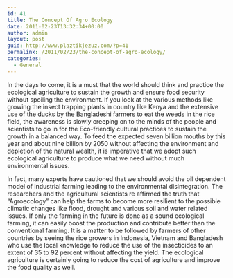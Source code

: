 ```yaml
---
id: 41
title: The Concept Of Agro Ecology
date: 2011-02-23T13:32:34+00:00
author: admin
layout: post
guid: http://www.plaztikjezuz.com/?p=41
permalink: /2011/02/23/the-concept-of-agro-ecology/
categories:
  - General
---
```

In the days to come, it is a must that the world should think and practice the ecological agriculture to sustain the growth and ensure food security without spoiling the environment. If you look at the various methods like growing the insect trapping plants in country like Kenya and the extensive use of the ducks by the Bangladeshi farmers to eat the weeds in the rice field, the awareness is slowly creeping on to the minds of the people and scientists to go in for the Eco-friendly cultural practices to sustain the growth in a balanced way. To feed the expected seven billion mouths by this year and about nine billion by 2050 without affecting the environment and depletion of the natural wealth, it is imperative that we adopt such ecological agriculture to produce what we need without much environmental issues.

In fact, many experts have cautioned that we should avoid the oil dependent model of industrial farming leading to the environmental disintegration. The researchers and the agricultural scientists re affirmed the truth that &#8220;Agroecology&#8221; can help the farms to become more resilient to the possible climatic changes like flood, drought and various soil and water related issues. If only the farming in the future is done as a sound ecological farming, it can easily boost the production and contribute better than the conventional farming. It is a matter to be followed by farmers of other countries by seeing the rice growers in Indonesia, Vietnam and Bangladesh who use the local knowledge to reduce the use of the insecticides to an extent of 35 to 92 percent without affecting the yield. The ecological agriculture is certainly going to reduce the cost of agriculture and improve the food quality as well.